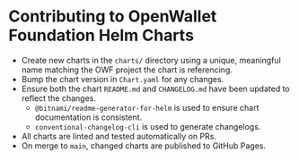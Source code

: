 # Contributing to OpenWallet Foundation Helm Charts

- Create new charts in the `charts/` directory using a unique, meaningful name matching the OWF project the chart is referencing.
- Bump the chart version in `Chart.yaml` for any changes.
- Ensure both the chart `README.md` and `CHANGELOG.md` have been updated to reflect the changes.
  - `@bitnami/readme-generator-for-helm` is used to ensure chart documentation is consistent.
  - `conventional-changelog-cli` is used to generate changelogs. 
- All charts are linted and tested automatically on PRs.
- On merge to `main`, changed charts are published to GitHub Pages.
